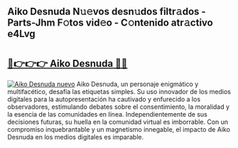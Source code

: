 ## Aiko Desnuda N𝚞𝚎vos desn𝚞dos filtr𝚊dos - Parts-Jhm F𝚘tos vid𝚎o - C𝚘ntenido atr𝚊ctivo e4Lvg

# <h2><a href="http://mb164t.tromn.icu/?c=Aiko+Desnuda">🔗👉👉👉 Aiko Desnuda 🔗🔗</a></h2>

[![Aiko Desnuda nuevo](https://i.imgur.com/pEAQMta.gif)](http://mb164t.tromn.icu/?c=Aiko+Desnuda)
Aiko Desnuda, un personaje enigmático y multifacético, desafía las etiquetas simples. Su uso innovador de los medios digitales para la autopresentación ha cautivado y enfurecido a los observadores, estimulando debates sobre el consentimiento, la moralidad y la esencia de las comunidades en línea. Independientemente de sus decisiones futuras, su huella en la comunidad virtual es imborrable. Con un compromiso inquebrantable y un magnetismo innegable, el impacto de Aiko Desnuda en los medios digitales es imparable.
